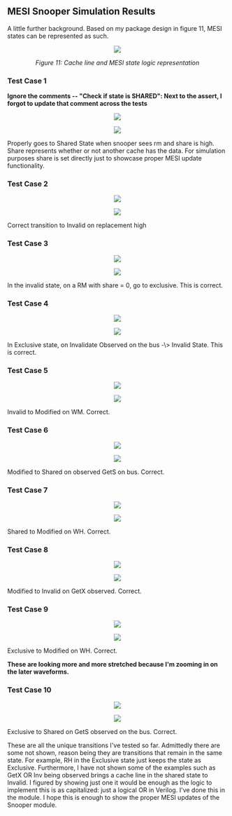 ## MESI Snooper Simulation Results

A little further background. Based on my package design in figure 11,
MESI states can be represented as such.

<p align="center"> 
  <img src="./SnoopMedia/image12.png" />
</p>
<p align="center"><em>Figure 11: Cache line and MESI state logic representation</em></p>


### Test Case 1

**Ignore the comments -- "Check if state is SHARED": Next to the assert,
I forgot to update that comment across the tests**

<p align="center"> 
  <img src="./SnoopMedia/image13.png" />
</p>

<p align="center"> 
  <img src="./SnoopMedia/image14.png" />
</p>

Properly goes to Shared State when snooper sees rm and share is high.
Share represents whether or not another cache has the data. For
simulation purposes share is set directly just to showcase proper MESI
update functionality.

### Test Case 2

<p align="center"> 
  <img src="./SnoopMedia/image15.png" />
</p>

<p align="center"> 
  <img src="./SnoopMedia/image16.png" />
</p>

Correct transition to Invalid on replacement high

### Test Case 3

<p align="center"> 
  <img src="./SnoopMedia/image17.png" />
</p>

<p align="center"> 
  <img src="./SnoopMedia/image18.png" />
</p>

In the invalid state, on a RM with share = 0, go to exclusive. This is
correct.

### Test Case 4

<p align="center"> 
  <img src="./SnoopMedia/image19.png" />
</p>

<p align="center"> 
  <img src="./SnoopMedia/image20.png" />
</p>
In Exclusive state, on Invalidate Observed on the bus -\> Invalid State.
This is correct.

### Test Case 5

<p align="center"> 
  <img src="./SnoopMedia/image21.png" />
</p>

<p align="center"> 
  <img src="./SnoopMedia/image22.png" />
</p>

Invalid to Modified on WM. Correct.

### Test Case 6

<p align="center"> 
  <img src="./SnoopMedia/image23.png" />
</p>

<p align="center"> 
  <img src="./SnoopMedia/image24.png" />
</p>

Modified to Shared on observed GetS on bus. Correct.

### Test Case 7


<p align="center"> 
  <img src="./SnoopMedia/image25.png" />
</p>

<p align="center"> 
  <img src="./SnoopMedia/image26.png" />
</p>

Shared to Modified on WH. Correct.

### Test Case 8

<p align="center"> 
  <img src="./SnoopMedia/image27.png" />
</p>

<p align="center"> 
  <img src="./SnoopMedia/image28.png" />
</p>

Modified to Invalid on GetX observed. Correct.

### Test Case 9

<p align="center"> 
  <img src="./SnoopMedia/image29.png" />
</p>


<p align="center"> 
  <img src="./SnoopMedia/image30.png" />
</p>


Exclusive to Modified on WH. Correct.

**These are looking more and more stretched because I'm zooming in on
the later waveforms.**

### Test Case 10

<p align="center"> 
  <img src="./SnoopMedia/image31.png" />
</p>


<p align="center"> 
  <img src="./SnoopMedia/image32.png" />
</p>

Exclusive to Shared on GetS observed on the bus. Correct.

These are all the unique transitions I've tested so far. Admittedly
there are some not shown, reason being they are transitions that remain
in the same state. For example, RH in the Exclusive state just keeps the
state as Exclusive. Furthermore, I have not shown some of the examples
such as GetX OR Inv being observed brings a cache line in the shared
state to Invalid. I figured by showing just one it would be enough as
the logic to implement this is as capitalized: just a logical OR in
Verilog. I've done this in the module. I hope this is enough to show the
proper MESI updates of the Snooper module.